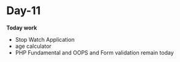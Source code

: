 # Day-11
**Today work**
- Stop Watch Application
- age calculator
- PHP Fundamental and OOPS and Form validation remain today

